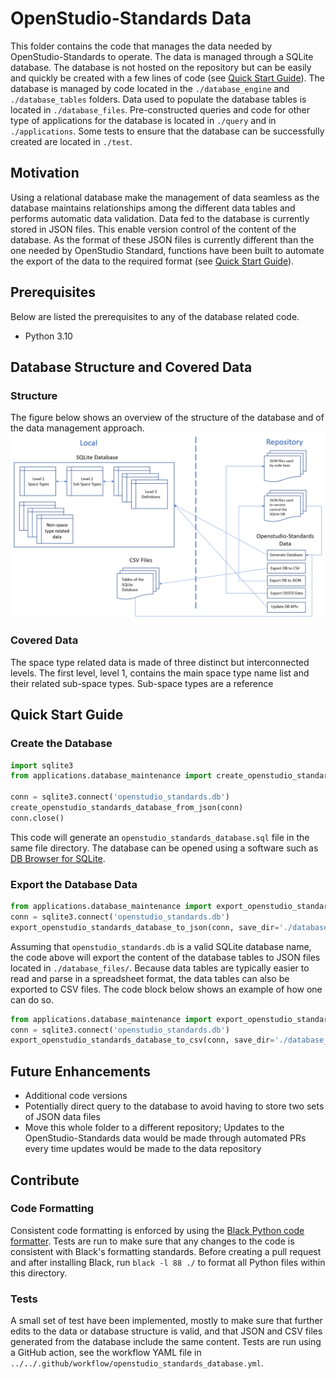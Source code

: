 # OpenStudio-Standards Data
This folder contains the code that manages the data needed by OpenStudio-Standards to operate. The data is managed through a SQLite database. The database is not hosted on the repository but can be easily and quickly be created with a few lines of code (see [Quick Start Guide](#markdown-header-quick-start-guide)). The database is managed by code located in the `./database_engine` and `./database_tables` folders. Data used to populate the database tables is located in `./database_files`. Pre-constructed queries and code for other type of applications for the database is located in `./query` and in `./applications`. Some tests to ensure that the database can be successfully created are located in `./test`.

## Motivation
Using a relational database make the management of data seamless as the database maintains relationships among the different data tables and performs automatic data validation. Data fed to the database is currently stored in JSON files. This enable version control of the content of the database. As the format of these JSON files is currently different than the one needed by OpenStudio Standard, functions have been built to automate the export of the data to the required format (see [Quick Start Guide](#markdown-header-quick-start-guide)).
## Prerequisites
Below are listed the prerequisites to any of the database related code.
- Python 3.10
## Database Structure and Covered Data
### Structure
The figure below shows an overview of the structure of the database and of the data management approach.
![Overview of the Database Structure](database_structure.png "Database Structure")
### Covered Data
The space type related data is made of three distinct but interconnected levels. The first level, level 1, contains the main space type name list and their related sub-space types. Sub-space types are a reference 
## Quick Start Guide
### Create the Database
```python
import sqlite3
from applications.database_maintenance import create_openstudio_standards_database_from_json

conn = sqlite3.connect('openstudio_standards.db')
create_openstudio_standards_database_from_json(conn)
conn.close()
```

This code will generate an `openstudio_standards_database.sql` file in the same file directory. The database can be opened using a software such as [DB Browser for SQLite](https://sqlitebrowser.org/).
### Export the Database Data
```python
from applications.database_maintenance import export_openstudio_standards_database_to_json
conn = sqlite3.connect('openstudio_standards.db')
export_openstudio_standards_database_to_json(conn, save_dir='./database_files/')
```
Assuming that `openstudio_standards.db` is a valid SQLite database name, the code above will export the content of the database tables to JSON files located in `./database_files/`. Because data tables are typically easier to read and parse in a spreadsheet format, the data tables can also be exported to CSV files. The code block below shows an example of how one can do so.
```python
from applications.database_maintenance import export_openstudio_standards_database_to_csv
conn = sqlite3.connect('openstudio_standards.db')
export_openstudio_standards_database_to_csv(conn, save_dir='./database_files/')
```
## Future Enhancements
- Additional code versions
- Potentially direct query to the database to avoid having to store two sets of JSON data files
- Move this whole folder to a different repository; Updates to the OpenStudio-Standards data would be made through automated PRs every time updates would be made to the data repository

## Contribute
### Code Formatting
Consistent code formatting is enforced by using the [Black Python code formatter](https://github.com/psf/black). Tests are run to make sure that any changes to the code is consistent with Black's formatting standards. Before creating a pull request and after installing Black, run `black -l 88 ./` to format all Python files within this directory.
### Tests
A small set of test have been implemented, mostly to make sure that further edits to the data or database structure is valid, and that JSON and CSV files generated from the database include the same content. Tests are run using a GitHub action, see the workflow YAML file in `../../.github/workflow/openstudio_standards_database.yml`.
